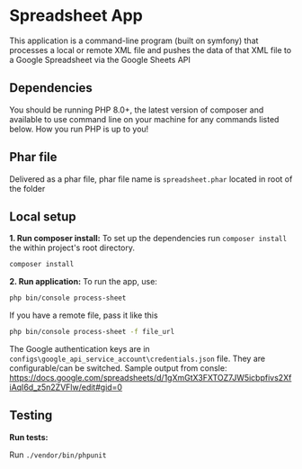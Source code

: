 # Spreadsheet App

This application is a command-line program (built on symfony) that processes a local or remote XML file and pushes the data of that XML file to a Google Spreadsheet via the
Google Sheets API

## Dependencies
You should be running PHP 8.0+, the latest version of composer and available to use command line on your machine for any commands listed below. How you run PHP is up to you!

## Phar file

Delivered as a phar file, phar file name is `spreadsheet.phar` located in root of the folder


## Local setup

**1. Run composer install:**
To set up the dependencies run `composer install` the within project's root directory.
```bash
composer install
```

**2. Run application:**
To run the app, use:

```bash
php bin/console process-sheet
```
If you have a remote file, pass it like this

```bash
php bin/console process-sheet -f file_url
```
The Google authentication keys are in `configs\google_api_service_account\credentials.json` file. They are configurable/can be switched.
Sample output from consle: https://docs.google.com/spreadsheets/d/1gXmGtX3FXTOZ7JW5icbpfivs2XfiAqI6d_z5n2ZVFlw/edit#gid=0
## Testing

**Run tests:**

Run `./vendor/bin/phpunit`

